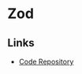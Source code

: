 # Zod

<!--
https://github.com/chrsep/atreus/blob/main/dashboard/src/pages/api/companies/index.ts

tRPC
-->

## Links

- [Code Repository](https://github.com/colinhacks/zod)

<!-- **Refer:** `./src/schemas/post.ts`

```ts
import { z } from 'zod'

export const postSchema = z.object({
  title: z.string(),
  body: z.string(),
})
``` -->
